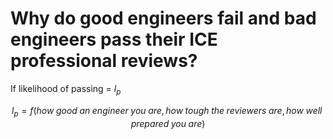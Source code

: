 # Why do good engineers fail and bad engineers pass their ICE professional reviews?  

If likelihood of passing = $l_p$  

$$
l_p = f(how\;good\;an\;engineer\;you\;are, how\;tough\;the\;reviewers\;are, how\;well\;prepared\;you\;are)
$$

